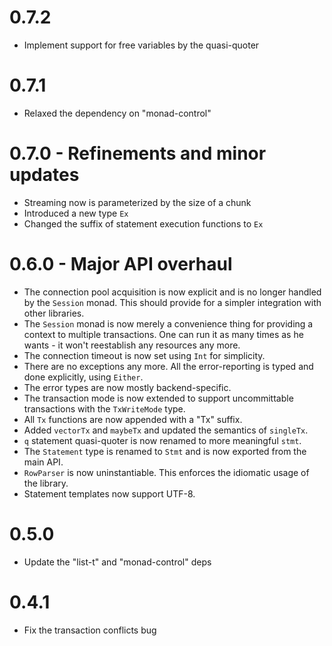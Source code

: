 # 0.7.2
* Implement support for free variables by the quasi-quoter

# 0.7.1
* Relaxed the dependency on "monad-control"

# 0.7.0 - Refinements and minor updates
* Streaming now is parameterized by the size of a chunk
* Introduced a new type `Ex`
* Changed the suffix of statement execution functions to `Ex`

# 0.6.0 - Major API overhaul
* The connection pool acquisition is now explicit and is no longer handled by the `Session` monad. This should provide for a simpler integration with other libraries.
* The `Session` monad is now merely a convenience thing for providing a context to multiple transactions. One can run it as many times as he wants - it won't reestablish any resources any more.
* The connection timeout is now set using `Int` for simplicity.
* There are no exceptions any more. All the error-reporting is typed and done explicitly, using `Either`.
* The error types are now mostly backend-specific.
* The transaction mode is now extended to support uncommittable transactions with the `TxWriteMode` type.
* All `Tx` functions are now appended with a "Tx" suffix.
* Added `vectorTx` and `maybeTx` and updated the semantics of `singleTx`.
* `q` statement quasi-quoter is now renamed to more meaningful `stmt`.
* The `Statement` type is renamed to `Stmt` and is now exported from the main API.
* `RowParser` is now uninstantiable. This enforces the idiomatic usage of the library.
* Statement templates now support UTF-8.

# 0.5.0
* Update the "list-t" and "monad-control" deps

# 0.4.1
* Fix the transaction conflicts bug
